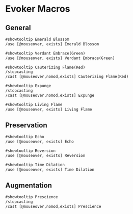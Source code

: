 # Evoker Macros

## General

```txt
#showtooltip Emerald Blossom
/use [@mouseover, exists] Emerald Blossom
```

```txt
#showtooltip Verdant Embrace(Green)
/use [@mouseover, exists] Verdant Embrace(Green)
```

```txt
#showtooltip Cauterizing Flame(Red)
/stopcasting
/cast [@mouseover,nomod,exists] Cauterizing Flame(Red)
```

```txt
#showtooltip Expunge
/stopcasting
/cast [@mouseover,nomod,exists] Expunge
```

```txt
#showtooltip Living Flame
/use [@mouseover, exists] Living Flame
```

## Preservation

```txt
#showtooltip Echo
/use [@mouseover, exists] Echo
```

```txt
#showtooltip Reversion
/use [@mouseover, exists] Reversion
```

```txt
#showtooltip Time Dilation
/use [@mouseover, exists] Time Dilation
```

## Augmentation

```txt
#showtooltip Prescience
/stopcasting
/cast [@mouseover,nomod,exists] Prescience
```
